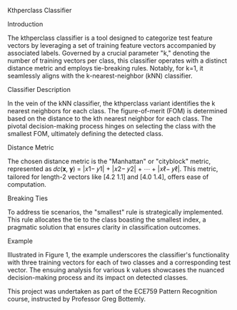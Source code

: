 Kthperclass Classifier

Introduction

The kthperclass classifier is a tool designed to categorize test feature vectors by leveraging a set of training feature vectors accompanied by associated labels. Governed by a crucial parameter "k," denoting the number of training vectors per class, this classifier operates with a distinct distance metric and employs tie-breaking rules. Notably, for k=1, it seamlessly aligns with the k-nearest-neighbor (kNN) classifier.

Classifier Description

In the vein of the kNN classifier, the kthperclass variant identifies the k nearest neighbors for each class. The figure-of-merit (FOM) is determined based on the distance to the kth nearest neighbor for each class. The pivotal decision-making process hinges on selecting the class with the smallest FOM, ultimately defining the detected class.

Distance Metric

The chosen distance metric is the "Manhattan" or "cityblock" metric, represented as 𝑑𝑐(𝐱, 𝐲) = |𝑥1− 𝑦1| + |𝑥2− 𝑦2| + ⋯ + |𝑥ℓ− 𝑦ℓ|. This metric, tailored for length-2 vectors like [4.2 1.1] and [4.0 1.4], offers ease of computation.

Breaking Ties

To address tie scenarios, the "smallest" rule is strategically implemented. This rule allocates the tie to the class boasting the smallest index, a pragmatic solution that ensures clarity in classification outcomes.

Example

Illustrated in Figure 1, the example underscores the classifier's functionality with three training vectors for each of two classes and a corresponding test vector. The ensuing analysis for various k values showcases the nuanced decision-making process and its impact on detected classes.

This project was undertaken as part of the ECE759 Pattern Recognition course, instructed by Professor Greg Bottemly.

